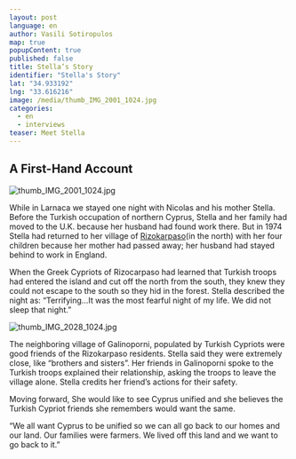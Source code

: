 ```yaml
---
layout: post
language: en
author: Vasili Sotiropulos
map: true
popupContent: true
published: false
title: Stella’s Story
identifier: "Stella's Story"
lat: "34.933192"
lng: "33.616216"
image: /media/thumb_IMG_2001_1024.jpg
categories: 
  - en
  - interviews
teaser: Meet Stella
---
```

## A First-Hand Account

![thumb_IMG_2001_1024.jpg]({{site.baseurl}}/media/thumb_IMG_2001_1024.jpg)

While in Larnaca we stayed one night with Nicolas and his mother Stella. Before the Turkish occupation of northern Cyprus, Stella and her family had moved to the U.K. because her husband had found work there. But in 1974 Stella had returned to her village of [Rizokarpaso](https://www.google.com/maps/place/Dipkarpaz+936140/@35.6081466,34.3069812,11z/data=!3m1!4b1!4m5!3m4!1s0x14df676bb777dc15:0x2838425b34dd7122!8m2!3d35.6176824!4d34.4087307)(in the north) with her four children because her mother had passed away; her husband had stayed behind to work in England. 

When the Greek Cypriots of Rizocarpaso had learned that Turkish troops had entered the island and cut off the north from the south, they knew they could not escape to the south so they hid in the forest. Stella described the night as:
“Terrifying…It was the most fearful night of my life. We did not sleep that night.”

![thumb_IMG_2028_1024.jpg]({{site.baseurl}}/media/thumb_IMG_2028_1024.jpg)

The neighboring village of Galinoporni, populated by Turkish Cypriots were good friends of the Rizokarpaso residents. Stella said they were extremely close, like “brothers and sisters”. Her friends in Galinoporni spoke to the Turkish troops explained their relationship, asking the troops to leave the village alone. Stella credits her friend’s actions for their safety. 

Moving forward, She would like to see Cyprus unified and she believes the Turkish Cypriot friends she remembers would want the same. 

“We all want Cyprus to be unified so we can all go back to our homes and our land. Our families were farmers. We lived off this land and we want to go back to it.”
 
 
 
 